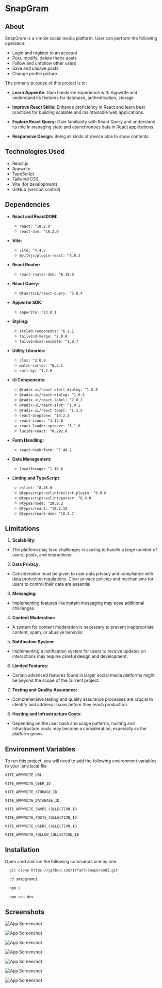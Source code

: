 
# SnapGram 


## About
SnapGram is a simple social media platform. User can perform the following operation:
- Login and register to an account
- Post, modify, delete theirs posts
- Follow and unfollow other users
- Save and unsave posts
- Change profile picture

The primary purpose of this project is to:

- **Learn Appwrite:** Gain hands-on experience with Appwrite and understand its features for database, authentication, storage.

- **Improve React Skills:** Enhance proficiency in React and learn best practices for building scalable and maintainable web applications.

- **Explore React Query:** Gain familiarity with React Query and understand its role in managing state and asynchronous data in React applications.

- **Responsive Design:** Being all kinds of device able to show contents.
## Technologies Used
- React.js
- Appwrite
- TypeScript
- Tailwind CSS
- Vite (for development)
- GitHub (version control)

## Dependencies

- **React and ReactDOM:**
  - `react: ^18.2.0`
  - `react-dom: ^18.2.0`

- **Vite:**
  - `vite: ^4.4.5`
  - `@vitejs/plugin-react: ^4.0.3`

- **React Router:**
  - `react-router-dom: ^6.19.0`

- **React Query:**
  - `@tanstack/react-query: ^5.8.4`

- **Appwrite SDK:**
  - `appwrite: ^13.0.1`

- **Styling:**
  - `styled-components: ^6.1.1`
  - `tailwind-merge: ^2.0.0`
  - `tailwindcss-animate: ^1.0.7`

- **Utility Libraries:**
  - `clsx: ^2.0.0`
  - `match-sorter: ^6.3.1`
  - `sort-by: ^1.2.0`

- **UI Components:**
  - `@radix-ui/react-alert-dialog: ^1.0.5`
  - `@radix-ui/react-dialog: ^1.0.5`
  - `@radix-ui/react-label: ^2.0.2`
  - `@radix-ui/react-slot: ^1.0.2`
  - `@radix-ui/react-toast: ^1.1.5`
  - `react-dropzone: ^14.2.3`
  - `react-icons: ^4.12.0`
  - `react-loader-spinner: ^6.1.0`
  - `lucide-react: ^0.292.0`

- **Form Handling:**
  - `react-hook-form: ^7.48.2`

- **Data Management:**
  - `localforage: ^1.10.0`

- **Linting and TypeScript:**
  - `eslint: ^8.45.0`
  - `@typescript-eslint/eslint-plugin: ^6.0.0`
  - `@typescript-eslint/parser: ^6.0.0`
  - `@types/node: ^20.9.2`
  - `@types/react: ^18.2.15`
  - `@types/react-dom: ^18.2.7`
## Limitations

1. **Scalability:**
  - The platform may face challenges in scaling to handle a large number of users, posts, and interactions.

2. **Data Privacy:**
- Consideration must be given to user data privacy and compliance with data protection regulations. Clear privacy policies and mechanisms for users to control their data are essential.

3. **Messaging:**
- Implementing features like instant messaging may pose additional challenges.

4. **Content Moderation:**
- A system for content moderation is necessary to prevent inappropriate content, spam, or abusive behavior.

5. **Notification System:**
- Implementing a notification system for users to receive updates on interactions may require careful design and development.

6. **Limited Features:**
- Certain advanced features found in larger social media platforms might be beyond the scope of the current project.

7. **Testing and Quality Assurance:**
- Comprehensive testing and quality assurance processes are crucial to identify and address issues before they reach production.

8. **Hosting and Infrastructure Costs:**
- Depending on the user base and usage patterns, hosting and infrastructure costs may become a consideration, especially as the platform grows.

## Environment Variables

To run this project, you will need to add the following environment variables to your .env.local file

`VITE_APPWRITE_URL`

`VITE_APPWRITE_USER_ID`

`VITE_APPWRITE_STORAGE_ID`

`VITE_APPWRITE_DATABASE_ID`

`VITE_APPWRITE_SAVES_COLLECTION_ID`

`VITE_APPWRITE_POSTS_COLLECTION_ID`

`VITE_APPWRITE_USERS_COLLECTION_ID`

`VITE_APPWRITE_FOLLOW_COLLECTION_ID`


## Installation

Open cmd and run the following commands one by one

```bash
  git clone https://github.com/Irfat7/SnapGramUI.git
```
```bash
  cd snapgramui
```
```bash
  npm i
```
```bash
  npm run dev
```
## Screenshots

![App Screenshot](./public/ss/signin.png)

![App Screenshot](./public/ss/signup.png)

![App Screenshot](./public/ss/home.png)

![App Screenshot](./public/ss/explore.png)

![App Screenshot](./public/ss/people.png)

![App Screenshot](./public/ss/picmodal.png)

![App Screenshot](./public/ss/editmodal.png)
